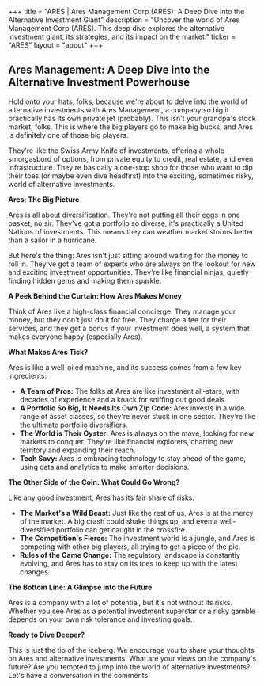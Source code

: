 +++
title = "ARES |  Ares Management Corp (ARES):  A Deep Dive into the Alternative Investment Giant"
description = "Uncover the world of Ares Management Corp (ARES). This deep dive explores the alternative investment giant, its strategies, and its impact on the market."
ticker = "ARES"
layout = "about"
+++

        


## Ares Management: A Deep Dive into the Alternative Investment Powerhouse

Hold onto your hats, folks, because we're about to delve into the world of alternative investments with Ares Management, a company so big it practically has its own private jet (probably). This isn't your grandpa's stock market, folks. This is where the big players go to make big bucks, and Ares is definitely one of those big players.

They're like the Swiss Army Knife of investments, offering a whole smorgasbord of options, from private equity to credit, real estate, and even infrastructure. They're basically a one-stop shop for those who want to dip their toes (or maybe even dive headfirst) into the exciting, sometimes risky, world of alternative investments. 

**Ares: The Big Picture**

Ares is all about diversification. They're not putting all their eggs in one basket, no sir. They've got a portfolio so diverse, it's practically a United Nations of investments. This means they can weather market storms better than a sailor in a hurricane.

But here's the thing: Ares isn't just sitting around waiting for the money to roll in. They've got a team of experts who are always on the lookout for new and exciting investment opportunities. They're like financial ninjas, quietly finding hidden gems and making them sparkle.

**A Peek Behind the Curtain: How Ares Makes Money**

Think of Ares like a high-class financial concierge. They manage your money, but they don't just do it for free. They charge a fee for their services, and they get a bonus if your investment does well, a system that makes everyone happy (especially Ares).

**What Makes Ares Tick?**

Ares is like a well-oiled machine, and its success comes from a few key ingredients:

* **A Team of Pros:** The folks at Ares are like investment all-stars, with decades of experience and a knack for sniffing out good deals. 
* **A Portfolio So Big, It Needs Its Own Zip Code:**  Ares invests in a wide range of asset classes, so they're never stuck in one sector. They're like the ultimate portfolio diversifiers.
* **The World is Their Oyster:** Ares is always on the move, looking for new markets to conquer. They're like financial explorers, charting new territory and expanding their reach.
* **Tech Savy:** Ares is embracing technology to stay ahead of the game, using data and analytics to make smarter decisions.

**The Other Side of the Coin: What Could Go Wrong?**

Like any good investment, Ares has its fair share of risks:

* **The Market's a Wild Beast:**  Just like the rest of us, Ares is at the mercy of the market. A big crash could shake things up, and even a well-diversified portfolio can get caught in the crossfire.
* **The Competition's Fierce:** The investment world is a jungle, and Ares is competing with other big players, all trying to get a piece of the pie. 
* **Rules of the Game Change:** The regulatory landscape is constantly evolving, and Ares has to stay on its toes to keep up with the latest changes.

**The Bottom Line: A Glimpse into the Future**

Ares is a company with a lot of potential, but it's not without its risks. Whether you see Ares as a potential investment superstar or a risky gamble depends on your own risk tolerance and investing goals. 

**Ready to Dive Deeper?**

This is just the tip of the iceberg. We encourage you to share your thoughts on Ares and alternative investments. What are your views on the company's future? Are you tempted to jump into the world of alternative investments? Let's have a conversation in the comments! 

        